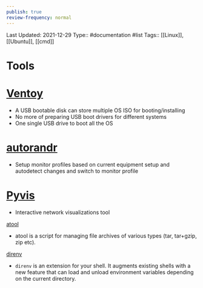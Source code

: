 ```yaml
---
publish: true
review-frequency: normal
---
```

Last Updated: 2021-12-29
Type:: #documentation #list 
Tags:: [[Linux]], [[Ubuntu]], [[cmd]]

# Tools

# [Ventoy](https://www.ventoy.net/en/doc_news.html)
- A USB bootable disk can store multiple OS ISO for booting/installing
- No more of preparing USB boot drivers for different systems
- One single USB drive to boot all the OS

# [autorandr](https://github.com/phillipberndt/autorandr)
- Setup monitor profiles based on current equipment setup and autodetect changes and switch to monitor profile

# [Pyvis](https://pyvis.readthedocs.io/en/latest/index.html)
- Interactive network visualizations tool

[atool](https://www.nongnu.org/atool/)
- atool is a script for managing file archives of various types (tar, tar+gzip, zip etc).

[direnv](https://direnv.net/)
- `direnv` is an extension for your shell. It augments existing shells with a new feature that can load and unload environment variables depending on the current directory.